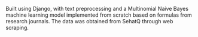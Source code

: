 Built using Django, with text preprocessing and a Multinomial Naive Bayes machine learning model implemented from scratch based on formulas from research journals. The data was obtained from SehatQ through web scraping.